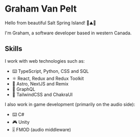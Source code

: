 # Graham Van Pelt

Hello from beautiful Salt Spring Island! 🌲⛰️🌊

I'm Graham, a software developer based in western Canada.  

## Skills

I work with web technologies such as:

* ⌨️ TypeScript, Python, CSS and SQL
* ⚛ React, Redux and Redux Toolkit
* 🧮 Astro, NextJS and Remix
* 📡 GraphQL
* 🎨 TailwindCSS and ChakraUI

I also work in game development (primarily on the audio side):

* ⌨️ C#
* 🎮 Unity
* 🎚️ FMOD (audio middleware)


<!--
**GVPproj/GVPproj** is a ✨ _special_ ✨ repository because its `README.md` (this file) appears on your GitHub profile.

Here are some ideas to get you started:

- 🔭 I’m currently working on ...
- 🌱 I’m currently learning ...
- 👯 I’m looking to collaborate on ...
- 🤔 I’m looking for help with ...
- 💬 Ask me about ...
- 📫 How to reach me: ...
- 😄 Pronouns: ...
- ⚡ Fun fact: ...
-->
